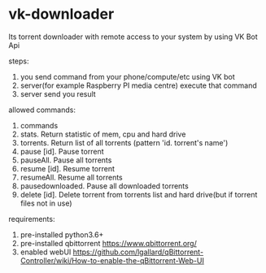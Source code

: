 # vk-downloader

Its torrent downloader with remote access to your system by using VK Bot Api

steps:
1. you send command from your phone/compute/etc using VK bot
2. server(for example Raspberry PI media centre) execute that command
3. server send you result

allowed commands:
1. commands
2. stats. Return statistic of mem, cpu and hard drive
3. torrents. Return list of all torrents (pattern 'id. torrent's name')
4. pause [id]. Pause torrent
5. pauseAll. Pause all torrents
6. resume [id]. Resume torrent
7. resumeAll. Resume all torrents
8. pausedownloaded. Pause all downloaded torrents
9. delete [id]. Delete torrent from torrents list and hard drive(but if torrent files not in use)

requirements: 
1. pre-installed python3.6+
2. pre-installed qbittorrent https://www.qbittorrent.org/
3. enabled webUI https://github.com/lgallard/qBittorrent-Controller/wiki/How-to-enable-the-qBittorrent-Web-UI

 
